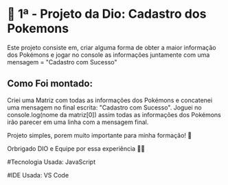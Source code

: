 # 📝 1ª - Projeto da Dio: Cadastro dos Pokemons 

Este projeto consiste em, criar alguma forma de obter a maior informação dos Pokémons e jogar no console as informações juntamente com uma mensagem = "Cadastro com Sucesso"
## Como Foi montado:
Criei uma Matriz com todas as informações dos Pokémons e concatenei uma mensagem no final escrita: "Cadastro com Sucesso".
Joguei no console.log(nome da matriz[0]) assim todas as informações dos Pokémons irão parecer em uma linha com a mensagem final. 

Projeto simples, porem muito importante para minha formação! 📖

Orbrigado DIO e Equipe por essa experiência 🤝🫡

#Tecnologia Usada: JavaScript

#IDE Usada: VS Code
